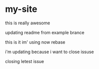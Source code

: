 # my-site

this is really awesome


updating readme from example brance


this is it
im' using now rebase

i'm updating because i want to close issuse

closing letest issue 
